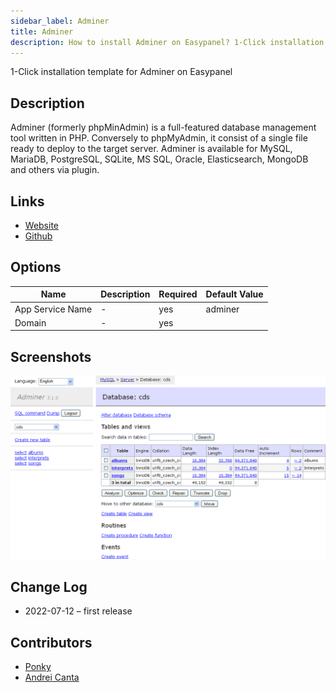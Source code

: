 ```yaml
---
sidebar_label: Adminer
title: Adminer
description: How to install Adminer on Easypanel? 1-Click installation template for Adminer on Easypanel
---
```


<!-- generated -->

1-Click installation template for Adminer on Easypanel

## Description

Adminer (formerly phpMinAdmin) is a full-featured database management tool written in PHP. Conversely to phpMyAdmin, it consist of a single file ready to deploy to the target server. Adminer is available for MySQL, MariaDB, PostgreSQL, SQLite, MS SQL, Oracle, Elasticsearch, MongoDB and others via plugin.

## Links

- [Website](https://www.adminer.org/)
- [Github](https://github.com/vrana/adminer/)

## Options

Name | Description | Required | Default Value
-|-|-|-
App Service Name | - | yes | adminer
Domain | - | yes | 

## Screenshots

![Adminer Screenshot](./assets/screenshot.png)

## Change Log

- 2022-07-12 – first release

## Contributors

- [Ponky](https://github.com/Ponkhy)
- [Andrei Canta](https://github.com/deiucanta)
